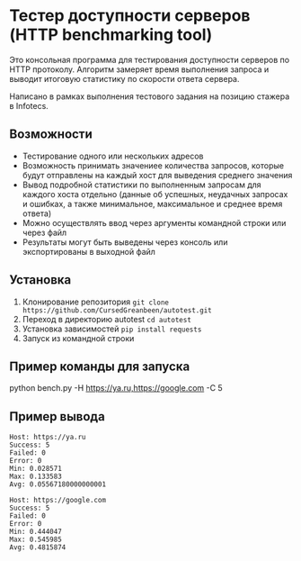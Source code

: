 # Тестер доступности серверов (HTTP benchmarking tool)
Это консольная программа для тестирования доступности серверов по HTTP протоколу. Алгоритм замеряет время выполнения запроса и выводит итоговую статистику по скорости ответа сервера.

Написано в рамках выполнения тестового задания на позицию стажера в Infotecs.

## Возможности
- Тестирование одного или нескольких адресов
- Возможность принимать значениее количества запросов, которые будут отправлены на
каждый хост для выведения среднего значения
- Вывод подробной статистики по выполненным запросам для каждого хоста отдельно (данные об успешных, неудачных запросах и ошибках, а также минимальное, максимальное и среднее время ответа)
- Можно осуществлять ввод через аргументы командной строки или через файл
- Результаты могут быть выведены через консоль или экспортированы в выходной файл

## Установка
1. Клонирование репозитория
    ```git clone https://github.com/CursedGreanbeen/autotest.git``` 
2. Переход в директорию autotest
   ```cd autotest```
3. Установка зависимостей
   ```pip install requests```
4. Запуск из командной строки
    
## Пример команды для запуска
python bench.py -H https://ya.ru,https://google.com -C 5

## Пример вывода
```
Host: https://ya.ru
Success: 5
Failed: 0
Error: 0
Min: 0.028571
Max: 0.133583
Avg: 0.05567180000000001

Host: https://google.com
Success: 5
Failed: 0
Error: 0
Min: 0.444047
Max: 0.545985
Avg: 0.4815874
``` 

